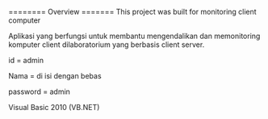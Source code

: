 ======== Overview =======
This project was built for monitoring client computer

Aplikasi yang berfungsi untuk membantu mengendalikan dan memonitoring komputer client dilaboratorium yang berbasis client 
server.

id = admin

Nama = di isi dengan bebas

password = admin

Visual Basic 2010 (VB.NET)

